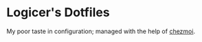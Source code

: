 # Logicer's Dotfiles
My poor taste in configuration; managed with the help of [chezmoi](https://github.com/twpayne/chezmoi).

<!--
Quick Start:
```
chezmoi init --apply https://github.com/username/dotfiles.git
```
-->
